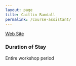 ```yaml
---
layout: page
title: Caitlin Randall
permalink: /course-assistant/
---
```


[Web Site](https://caitlinrandall2020.wixsite.com/caitlinsresearch)

### Duration of Stay

Entire workshop period

